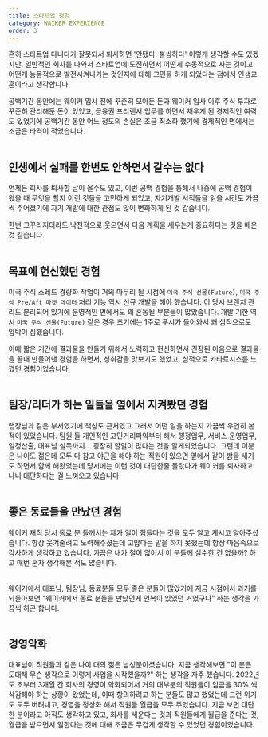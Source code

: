 ```yaml
---
title: 스타트업 경험
category: WAIKER EXPERIENCE
order: 3
---
```


흔히 스타트업 다니다가 잘못되서 퇴사하면 '안됐다, 불쌍하다' 이렇게 생각할 수도 있겠지만, 일반적인 회사를 나와서 스타트업에 도전하면서 어떤게 수동적으로 사는 것이고 어떤게 능동적으로 발전시켜나가는 것인지에 대해 고민을 하게 되었다는 점에서 인생교훈이라고 생각합니다.<br>

공백기간 동안에는 웨이커 입사 전에 꾸준히 모아둔 돈과 웨이커 입사 이후 주식 투자로 꾸준히 관리해둔 돈이 있었고, 금융권 프리랜서 업무를 하면서 채우게 된 경제적인 여력도 있었기에 공백기간 동안 어느 정도의 손실은 조금 최소화 했기에 경제적인 면에서는 조금은 타격이 적었습니다.<br>
<br>


## 인생에서 실패를 한번도 안하면서 갈수는 없다
언제든 회사를 퇴사할 날이 올수도 있고, 이번 공백 경험을 통해서 나중에 공백 경험이 왔을 때 무엇을 할지 이런 것들을 고민하게 되었고, 자기개발 서적들을 읽을 시간도 가끔씩 주어졌기에 자기 개발에 대한 관점도 많이 변화하게 된 것 같습니다.<br>

한번 고꾸라지더라도 낙천적으로 웃으면서 다음 계획을 세우는게 중요하다는 것을 배운 것 같습니다.<br>
<br>

## 목표에 헌신했던 경험
미국 주식 스레드 경량화 작업이 거의 마무리 될 시점에 `미국 주식 선물(Future)`, `미국 주식 Pre/Aft 마켓 데이터` 처리 기능 역시 신규 개발을 해야 했습니다. 이 당시 브랜치 관리도  분리되어 있기에 운영적인 면에서도 꽤 혼동될 부분들이 많았습니다. 개발 기한 역시 `미국 주식 선물(Future)` 같은 경우 초기에는 1주로 푸시가 들어와서 꽤 심적으로도 압박이 심했습니다.<br>

이때 짧은 기간에 결과물을 만들기 위해서 노력하고 헌신하면서 긴장된 마음으로 결과물을 끝내 만들어낸 경험을 하면서, 성취감을 맛보기도 했었고, 심적으로 카타르시스를 느꼈던 경험이었습니다.<br>
<br>

## 팀장/리더가 하는 일들을 옆에서 지켜봤던 경험
랩장님과 같은 부서였기에 책상도 근처였고 그래서 어떤 일을 하는지 가끔씩 우연히 본적이 있었습니다. 팀원 들 개인적인 고민거리파악부터 해서 행정업무, 서비스 운영업무, 일정산출, 대표님 설득까지... 굉장히 할일이 많다는 것을 알게되었습니다. 그런데 이분은 나이도 젊은데 모두 다 참고 야근을 해야 하는 직원이 있으면 옆에서 같이 밤을 새기도 하면서 함께 해왔었는데 당시에는 이런 것이 대단한줄 몰랐다가 웨이커를 퇴사하고 나니 대단하다는 걸 느껴오고 있습니다<br>
<br>

## 좋은 동료들을 만났던 경험
웨이커 재직 당시 동료 분 들께서는 제가 일이 힘들다는 것을 모두 알고 계시고 알아주셨습니다. 항상 웃겨줄려고 노력해주셨는데 고맙다는 말을 하지 못했는데 항상 마음속으로 감사하게 생각하고 있습니다. 가끔은 내가 철이 없어서 이 분들께 실수한 건 없을까? 하고 매번 혼자 생각해본 적도 많습니다. <br>
<br>

웨이커에서 대표님, 팀장님, 동료분들 모두 좋은 분들이 많았기에 지금 시점에서 과거를 되돌아보면 "웨이커에서 동료 분들을 만났던게 인복이 있었던 거였구나" 하는 생각을 가끔씩 하곤 합니다.<br>
<br>

## 경영악화
대표님이 직원들과 같은 나이 대의 젊은 남성분이셨습니다. 지금 생각해보면 "이 분은 도대체 무슨 생각으로 이렇게 사업을 시작했을까?" 하는 생각을 자주 했습니다. 2022년도 초부터 3개월 간 회사의 경영이 악화되어서 거의 대부분의 직원들이 임금을 30% 씩 삭감해야 하는 상황이 왔었는데, 이때 항의하려고 하는 분들도 많고 했었는데 그런 위기도 모두 버텨내고, 경영을 정상화 해서 직원들 월급을 모두 주었습니다. 지금 보면 대단한 분이라고 아직도 생각하고 있고, 회사를 세운다는 것과 직원들에게 월급을 준다는 것, 월급을 받으면서 일한다는 것에 대해 조금은 무겁게 생각할 수 있었던 경험이었습니다.<br>
<br>


